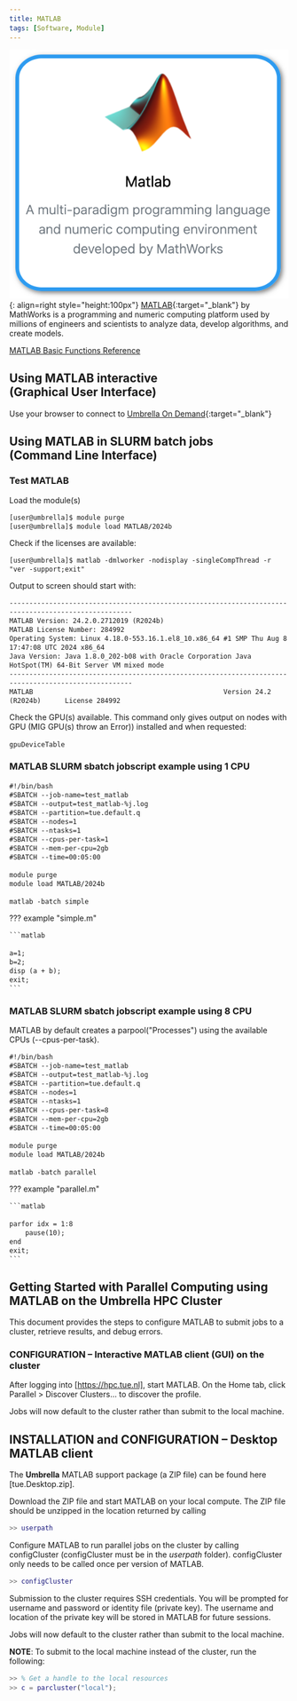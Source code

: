```yaml
---
title: MATLAB
tags: [Software, Module]
---
```

![MATLAB in Umbrella On Demand](matlab-ood.png){: align=right style="height:100px"}
[MATLAB](https://nl.mathworks.com/products/matlab.html){:target="_blank"} by MathWorks is a programming and numeric computing platform used by millions of engineers and scientists to analyze data, develop algorithms, and create models.

[MATLAB Basic Functions Reference](matlab-basic-functions-reference.pdf)

## Using MATLAB interactive<br>(Graphical User Interface)

Use your browser to connect to [Umbrella On Demand](https://hpc.tue.nl){:target="_blank"}

## Using MATLAB in SLURM batch jobs<br>(Command Line Interface)

### Test MATLAB

Load the module(s)

```shell 
[user@umbrella]$ module purge
[user@umbrella]$ module load MATLAB/2024b
```

Check if the licenses are available:

```shell
[user@umbrella]$ matlab -dmlworker -nodisplay -singleCompThread -r "ver -support;exit"
```

Output to screen should start with: 
```output
-----------------------------------------------------------------------------------------------------
MATLAB Version: 24.2.0.2712019 (R2024b)
MATLAB License Number: 284992
Operating System: Linux 4.18.0-553.16.1.el8_10.x86_64 #1 SMP Thu Aug 8 17:47:08 UTC 2024 x86_64
Java Version: Java 1.8.0_202-b08 with Oracle Corporation Java HotSpot(TM) 64-Bit Server VM mixed mode
-----------------------------------------------------------------------------------------------------
MATLAB                                                Version 24.2        (R2024b)      License 284992
```

Check the GPU(s) available. This command only gives output on nodes with GPU (MIG GPU(s) throw an Error)) installed and when requested:

```gpuDeviceTable```

### MATLAB SLURM sbatch jobscript example using 1 CPU

```slurm
#!/bin/bash
#SBATCH --job-name=test_matlab
#SBATCH --output=test_matlab-%j.log
#SBATCH --partition=tue.default.q
#SBATCH --nodes=1
#SBATCH --ntasks=1
#SBATCH --cpus-per-task=1
#SBATCH --mem-per-cpu=2gb
#SBATCH --time=00:05:00

module purge
module load MATLAB/2024b

matlab -batch simple
```

??? example "simple.m"
  
    ```matlab

    a=1;
    b=2;
    disp (a + b);
    exit;
    ```

### MATLAB SLURM sbatch jobscript example using 8 CPU

MATLAB by default creates a parpool("Processes") using the available CPUs (--cpus-per-task).

```slurm
#!/bin/bash
#SBATCH --job-name=test_matlab
#SBATCH --output=test_matlab-%j.log
#SBATCH --partition=tue.default.q
#SBATCH --nodes=1
#SBATCH --ntasks=1
#SBATCH --cpus-per-task=8
#SBATCH --mem-per-cpu=2gb
#SBATCH --time=00:05:00

module purge
module load MATLAB/2024b

matlab -batch parallel
```

??? example "parallel.m"
  
    ```matlab

    parfor idx = 1:8
        pause(10);
    end
    exit;
    ```

## Getting Started with Parallel Computing using MATLAB on the **Umbrella** HPC Cluster

This document provides the steps to configure MATLAB to submit jobs to a cluster, retrieve results, and debug errors.

### CONFIGURATION – Interactive MATLAB client (GUI) on the cluster

After logging into [https://hpc.tue.nl], start MATLAB.  On the Home tab, click Parallel > Discover Clusters… to discover the profile.

Jobs will now default to the cluster rather than submit to the local machine.

## INSTALLATION and CONFIGURATION – Desktop MATLAB client

The **Umbrella** MATLAB support package (a ZIP file) can be found here [tue.Desktop.zip].

Download the ZIP file and start MATLAB on your local compute. The ZIP file should be unzipped in the location returned by calling

```matlab
>> userpath
```

Configure MATLAB to run parallel jobs on the cluster by calling configCluster (configCluster must be in the _userpath_ folder).  configCluster only needs to be called once per version of MATLAB.

```matlab
>> configCluster
```
Submission to the cluster requires SSH credentials.  You will be prompted for username and password or identity file (private key).  The username and location of the private key will be stored in MATLAB for future sessions.

Jobs will now default to the cluster rather than submit to the local machine.

**NOTE**: To submit to the local machine instead of the cluster, run the following:

```matlab
>> % Get a handle to the local resources
>> c = parcluster("local");
```
